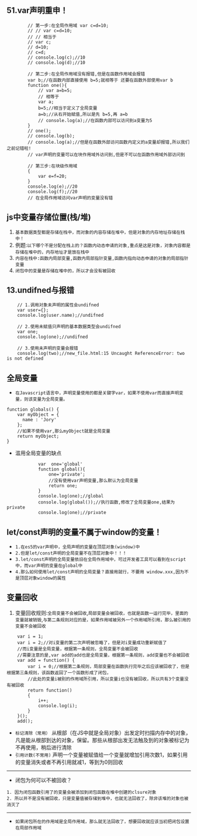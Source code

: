 ## 51.var声明重申！
```
		// 第一步:在全局作用域 var c=d=10;
		// // var c=d=10;
		// // 相当于
		// var c;
		// d=10;
		// c=d;
		// console.log(c);//10
		// console.log(d);//10
		
		// 第二步:在全局作用域没有报错,但是在函数作用域会报错
		var b;//在函数内部直接使用 b=5;就相等于 还要在函数外部使用var b
		function one(){
			// var a=b=5;
			// 相等于
			var a;
			b=5;//相当于定义了全局变量
			a=b;//从右开始赋值,所以是先 b=5,再 a=b
			// console.log(a);//在函数内部可以访问到a变量为5
		}
		// one();
		// console.log(b);
		// console.log(a);//但是在函数外部访问函数内定义的a变量却报错,所以我们之前记错啦!
		// var声明的变量可以在块作用域外访问到,但是不可以在函数作用域外部访问到
		
		// 第三步:在块级作用域
		{
			var e=f=20;
		}
		console.log(e);//20
		console.log(f);//20
		// 在全局作用域访问var声明的变量没有错
```

## js中变量存储位置(栈/堆)
1. `基本数据类型都是存储在栈中，而对象的内容存储在堆中，但是对象的内存地址存储在栈中！`
2. 例题:`以下哪个不是分配在栈上的？函数内动态申请的对象,重点是这是对象，对象内容都是存储在堆中的，内存地址才是放在栈中`
3. `内容在栈中:函数内局部变量,函数内局部指针变量,函数内指向动态申请的对象的局部指针变量`
4. `闭包中的变量是存储在堆中的，所以才会没有被回收`

## 13.undifned与报错
```
	// 1.调用对象未声明的属性会undifned
	var user={};
	console.log(user.name);//undifned
	
	// 2.使用未赋值只声明的基本数据类型会undifned
	var one;
	console.log(one);//undifned
	
	// 3.使用未声明的变量会报错
	console.log(two);//new_file.html:15 Uncaught ReferenceError: two is not defined

```


## 全局变量
* `在Javascript语言中，声明变量使用的都是关键字var，如果不使用var而直接声明变量，则该变量为全局变量。`
```
function globals() {
    var myObject = {
      name : 'Jory'
    };
	//如果不使用var,那么myObject就是全局变量
    return myObject;
}
```
* 滥用全局变量的缺点
```
			var  one='global'
			function global(){
				one='private';
				//没有使用var声明变量,那么默认为全局变量
				return one;
			}
			console.log(one);//global 
			console.log(global());//执行函数,修改了全局变量one,结果为private 
			console.log(one);//private 
```

## let/const声明的变量不属于window的变量！
* `1.在es5的var声明中，全局声明的变量在顶层对象(window)中`
* `2.但是let/const声明的全局变量不在顶层对象中！！！`
* `3.let/const声明的全局变量依旧在全局作用域中，可过开发者工具可以看到在script中，而var声明的变量在global中`
* `4.那么如何使用let/const声明的全局变量？直接用就行，不要用 window.xxx,因为不是顶层对象window的属性`

## 变量回收
1. 变量回收规则:`全局变量不会被回收`,`局部变量会被回收，也就是函数一运行完毕，里面的变量就被销毁`,`与第二条规则对应的是，如果作用域被另外一个作用域所引用，那么被引用的变量不会被回收`
```
	var i = 1;
	var i = 2;//对i变量的第二次声明被忽略了，但是对i变量成功重新赋值了
	//而i变量是全局变量，根据第一条规则，全局变量不会被回收
	//需要注意的是,var add的add也是全局变量，根据第一条规则，add变量也不会被回收
	var add = function() {
		var i = 0;//根据第二条规则，局部变量在函数执行完毕之后应该被回收了，但是根据第三条规则，该函数返回了一个函数形成了闭包，
		//此处的变量i被别的作用域所引用，所以变量i也没有被回收，所以共有3个变量没有被回收
		return function()
		{
			i++;
			console.log(i);
		}
	}();
	add();
```
* `标记清除（常用）`  从根部（在JS中就是全局对象）出发定时扫描内存中的对象，凡是能从根部到达的对象，保留。那些从根部出发无法触及到的对象被标记为不再使用，稍后进行清除
* `引用计数(不常用)` 声明一个变量被赋值给一个变量就增加引用次数1，如果引用的变量消失或者不再引用就减1，等到为0则回收
---
* 闭包为何可以不被回收？
```
1. 因为闭包函数引用了的变量会被添加到闭包函数在堆中创建的clsure对象
2. 所以并不是没有被回收，只是变量值被存储到堆中，也就无法回收了，除非该堆的对象也被消灭了
```
---
* `如果闭包所在的作用域是全局作用域，那么就无法回收了，想要回收就应该当初把闭包设置在局部作用域`
